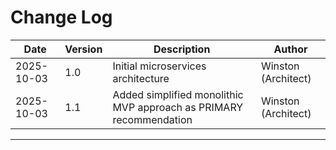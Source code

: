 # Change Log

| Date | Version | Description | Author |
|------|---------|-------------|--------|
| 2025-10-03 | 1.0 | Initial microservices architecture | Winston (Architect) |
| 2025-10-03 | 1.1 | Added simplified monolithic MVP approach as PRIMARY recommendation | Winston (Architect) |

---
